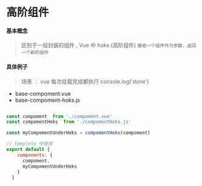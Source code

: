 # 高阶组件

#### 基本概念

> 区别于一般封装的组件 , Vue 中 hoks (高阶组件) `接收一个组件作为参数，返回一个新的组件`

#### 具体例子

> 场景 ： vue 每次挂载完成都执行 console.log('done')

+ base-compoment.vue
+ base-compoment-hoks.js

```js

const compoment  from './compoment.vue'
const compomentHoks  from './compomentHoks.js'

const myCompomentUnderHoks = compomentHoks(compoment)

// templete 中使用
export default {
    components: {
      compoment,
      myCompomentUnderHoks
    }
  }
```
